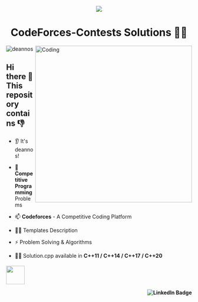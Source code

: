 <p align="center">
  <img src="https://capsule-render.vercel.app/api?text=Hey%20Everyone%F0%9F%95%B9%EF%B8%8F&animation=fadeIn&type=waving&color=gradient&height=100"/>
</p>


<h1 align="center"> CodeForces-Contests Solutions 🧑‍💻</h1>
<img align="right" alt="Coding" width="425" src="https://media3.giphy.com/media/v1.Y2lkPTc5MGI3NjExZDkyOTk5YTljN2EzMDUxOGU3NmZlMDg0MzA4NmE3YmFjODU3MDBlNyZjdD1n/qgQUggAC3Pfv687qPC/giphy.gif">


<p align="left"> <img src="https://komarev.com/ghpvc/?username=deannos&label=Profile%20views&color=0e75b6&style=flat" alt="deannos" /> </p> 

<h2 align="left"> Hi there 👋 This repository contains 👎</h2>
 
- 👂 It's deannos! 

-  💬 **Competitive Programming** Problems

-  📫 **Codeforces** - A Competitive Coding Platform

-  🧑‍💻 Templates Description

-  ⚡ Problem Solving & Algorithms

-  🧑‍💻 Solution.cpp available in **C++11 / C++14 / C++17 / C++20**

  
<h4 align left="left"></h4?
<p align="left">
<a href="https://codeforces.com/profile/DEANNOS"><img height="50" src="https://img.shields.io/badge/Codeforces-445f9d?style=for-the-badge&logo=Codeforces&logoColor=white"/></a> 
</p>

<div id="badges">
  <a href="https://www.linkedin.com/in/amishjha/">
    <img align="right" src="https://img.shields.io/badge/LinkedIn-blue?style=for-the-badge&logo=linkedin&logoColor=white" alt="LinkedIn Badge"/>
  </a>
</div>  
  


